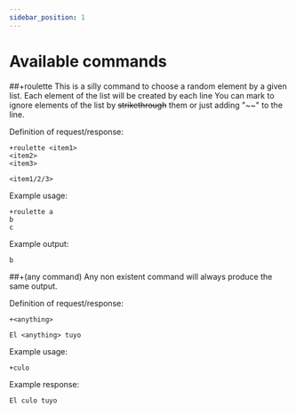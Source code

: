 ```yaml
---
sidebar_position: 1
---
```


# Available commands

##+roulette
This is a silly command to choose a random element by a given list.
Each element of the list will be created by each line 
You can mark to ignore elements of the list by ~~strikethrough~~ them or just adding "~~" to the line.

Definition of request/response:

    +roulette <item1>
    <item2>
    <item3>

    <item1/2/3>

Example usage: 

    +roulette a
    b
    c

Example output:
    
    b


##+(any command)
Any non existent command will always produce the same output.

Definition of request/response:
    
    +<anything>

    El <anything> tuyo
    
Example usage: 
    
    +culo

Example response:

    El culo tuyo